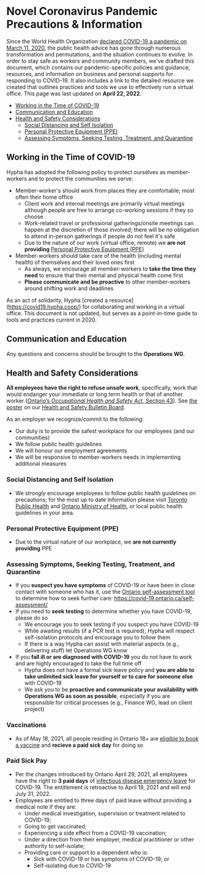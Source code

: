 # Novel Coronavirus Pandemic Precautions & Information 

Since the World Health Organization [declared COVID-19 a pandemic on March 11, 2020](https://www.who.int/dg/speeches/detail/who-director-general-s-opening-remarks-at-the-media-briefing-on-covid-19---11-march-2020), the public health advice has gone through numerous transformation and permutations, and the situation continues to evolve. In order to stay safe as workers and community members, we've drafted this document, which contains our pandemic-specific policies and guidance, resources, and information on business and personal supports for responding to COVID-19. It also includes a link to the detailed resource we created that outlines practices and tools we use to effectively run a virtual office. This page was last updated on **April 22, 2022**.

- [Working in the Time of COVID-19](#working-in-the-time-of-covid-19) 
- [Communication and Education](#communication-and-education) 
- [Health and Safety Considerations](#health-and-safety-considerations)
  - [Social Distancing and Self Isolation](#social-distancing-and-self-isolation) 
  - [Personal Protective Equipment (PPE)](#personal-protective-equipment-ppe) 
  - [Assessing Symptoms, Seeking Testing, Treatment, and Quarantine](#assessing-symptoms-seeking-testing-treatment-and-quarantine) 


## Working in the Time of COVID-19

Hypha has adopted the following policy to protect ourselves as member-workers and to protect the communities we serve:

- Member-worker's should work from places they are comfortable; most often their home office
    - Client work and internal meetings are primarily virtual meetings although people are free to arrange co-working sessions if they so choose
    - Work-related travel or professional gatherings/onsite meetings can happen at the discretion of those involved; there will be no obligation to attend in-person gatherings if people do not feel it's safe 
    - Due to the nature of our work (virtual office, remote) we **are not providing** [Personal Protective Equipment (PPE)](#personal-protective-equipment-ppe) 
- Member-workers should take care of the health (including mental health) of themselves and their loved ones first
    - As always, we encourage all member-workers to **take the time they need** to ensure that their mental and physical health come first
    - **Please communicate and be proactive** to other member-workers around shifting work and deadlines

 As an act of solidarity, Hypha [created a resource] (https://covid19.hypha.coop/) for collaborating and working in a virtual office. This document is not updated, but serves as a point-in-time guide to tools and practices current in 2020.     

## Communication and Education

Any questions and concerns should be brought to the **Operations WG**. 


## Health and Safety Considerations

**All employees have the right to refuse unsafe work**, specifically, work that would endanger your immediate or long term health or that of another worker ([Ontario’s _Occupational Health and Safety Act_, Section 43](https://www.ontario.ca/laws/statute/90o01#BK80)). See [the poster](https://drive.google.com/file/d/1kZO-la08D5Epdpr9MZl_FV6aN-E4ojox/view?usp=sharing) on our [Health and Safety Bulletin Board](https://drive.google.com/drive/folders/1XN1xw_3Lm6gWEuMla3MrbuK1VW0FmABt).

As an employer we recognize/commit to the following: 
- Our duty is to provide the safest workplace for our employees (and our communities)
- We follow public health guidelines 
- We will honour our employment agreements
- We will be responsive to member-workers needs in implementing additional measures

### Social Distancing and Self Isolation

- We _strongly_ encourage employees to follow public health guidelines on precautions; for the most up to date information please visit [Toronto Public Health](https://www.toronto.ca/home/covid-19/) and [Ontario Ministry of Health](https://www.ontario.ca/page/2019-novel-coronavirus), or local public health guidelines in your area.

### Personal Protective Equipment (PPE)

- Due to the virtual nature of our workplace, we **are not currently providing** PPE

### Assessing Symptoms, Seeking Testing, Treatment, and Quarantine

- If you **suspect you have symptoms** of COVID-19 or have been in close contact with someone who has it, use the [Ontario self-assessment tool](https://covid-19.ontario.ca/self-assessment/) to determine how to seek further care: https://covid-19.ontario.ca/self-assessment/
- If you need to **seek testing** to determine whether you have COVID-19, please do so
    - We encourage you to seek testing if you suspect you have COVID-19
    - While awaiting results (if a PCR test is required), Hypha will respect self-isolation protocols and encourage you to follow them
    - If there is a way Hypha can assist with material aspects (e.g., delivering stuff) let Operations WG know
- If you **fall ill or are diagnosed with COVID-19** you do not have to work and are highly encouraged to take the full time off 
    - Hypha does not have a formal sick leave policy and **you are able to take unlimited sick leave for yourself or to care for someone else** with COVID-19
    - We ask you to be **proactive and communicate your availability with Operations WG as soon as possible**, especially if you are responsible for critical processes (e.g., Finance WG, lead on client project)

### Vaccinations 

- As of May 18, 2021, all people residing in Ontario 18+ are [eligible to book a vaccine](https://news.ontario.ca/en/release/1000143/covid-19-vaccine-booking-expanding-to-ontarians-18-ahead-of-schedule) and **recieve a paid sick day** for doing so

### Paid Sick Pay

- Per the changes introduced by Ontario April 29, 2021, all employees have the right to **3 paid days** of [infectious disease emergency leave](https://www.ontario.ca/document/your-guide-employment-standards-act-0/sick-leave) for COVID-19. The entitlement is retroactive to April 19, 2021 and will end July 31, 2022.
- Employees are entitled to three days of paid leave without providing a medical note if they are:
  - Under medical investigation, supervision or treatment related to COVID-19;
  - Going to get vaccinated;
  - Experiencing a side effect from a COVID-19 vaccination;
  - Under a direction from their employer, medical practitioner or other authority to self-isolate;
  - Providing care or support to a dependent who is:
    - Sick with COVID-19 or has symptoms of COVID-19; or
    - Self-isolating due to COVID-19
